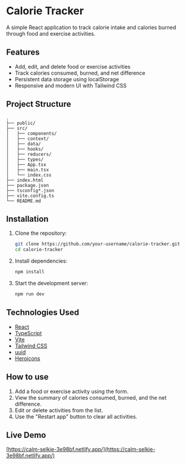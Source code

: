 # Calorie Tracker

A simple React application to track calorie intake and calories burned through food and exercise activities.

## Features

- Add, edit, and delete food or exercise activities
- Track calories consumed, burned, and net difference
- Persistent data storage using localStorage
- Responsive and modern UI with Tailwind CSS

## Project Structure

```
.
├── public/
├── src/
│   ├── components/
│   ├── context/
│   ├── data/
│   ├── hooks/
│   ├── reducers/
│   ├── types/
│   ├── App.tsx
│   ├── main.tsx
│   └── index.css
├── index.html
├── package.json
├── tsconfig*.json
├── vite.config.ts
└── README.md
```

## Installation

1. Clone the repository:
   ```sh
   git clone https://github.com/your-username/calorie-tracker.git
   cd calorie-tracker
   ```
2. Install dependencies:
   ```sh
   npm install
   ```
3. Start the development server:
   ```sh
   npm run dev
   ```

## Technologies Used

- [React](https://react.dev/)
- [TypeScript](https://www.typescriptlang.org/)
- [Vite](https://vitejs.dev/)
- [Tailwind CSS](https://tailwindcss.com/)
- [uuid](https://www.npmjs.com/package/uuid)
- [Heroicons](https://heroicons.com/)

## How to use

1. Add a food or exercise activity using the form.
2. View the summary of calories consumed, burned, and the net difference.
3. Edit or delete activities from the list.
4. Use the "Restart app" button to clear all activities.

## Live Demo

[https://calm-selkie-3e98bf.netlify.app/](https://calm-selkie-3e98bf.netlify.app/)